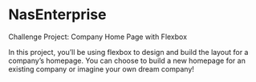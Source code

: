 # NasEnterprise
Challenge Project: Company Home Page with Flexbox

In this project, you’ll be using flexbox to design and build the layout for a company’s homepage. You can choose to build a new homepage for an existing company or imagine your own dream company!
